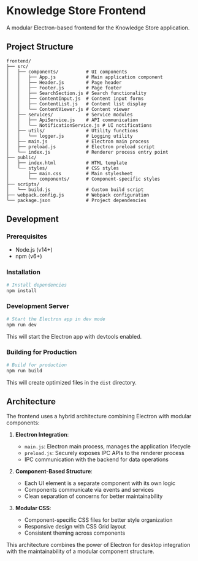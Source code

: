 # Knowledge Store Frontend

A modular Electron-based frontend for the Knowledge Store application.

## Project Structure

```
frontend/
├── src/
│   ├── components/          # UI components
│   │   ├── App.js           # Main application component
│   │   ├── Header.js        # Page header
│   │   ├── Footer.js        # Page footer
│   │   ├── SearchSection.js # Search functionality
│   │   ├── ContentInput.js  # Content input forms
│   │   ├── ContentList.js   # Content list display
│   │   └── ContentViewer.js # Content viewer
│   ├── services/            # Service modules
│   │   ├── ApiService.js    # API communication
│   │   └── NotificationService.js # UI notifications
│   ├── utils/               # Utility functions
│   │   └── logger.js        # Logging utility
│   ├── main.js              # Electron main process
│   ├── preload.js           # Electron preload script
│   └── index.js             # Renderer process entry point
├── public/
│   ├── index.html           # HTML template
│   └── styles/              # CSS styles
│       ├── main.css         # Main stylesheet
│       └── components/      # Component-specific styles
├── scripts/
│   └── build.js             # Custom build script
├── webpack.config.js        # Webpack configuration
└── package.json             # Project dependencies
```

## Development

### Prerequisites

- Node.js (v14+)
- npm (v6+)

### Installation

```bash
# Install dependencies
npm install
```

### Development Server

```bash
# Start the Electron app in dev mode
npm run dev
```

This will start the Electron app with devtools enabled.

### Building for Production

```bash
# Build for production
npm run build
```

This will create optimized files in the `dist` directory.

## Architecture

The frontend uses a hybrid architecture combining Electron with modular components:

1. **Electron Integration**:
   - `main.js`: Electron main process, manages the application lifecycle
   - `preload.js`: Securely exposes IPC APIs to the renderer process
   - IPC communication with the backend for data operations

2. **Component-Based Structure**:
   - Each UI element is a separate component with its own logic
   - Components communicate via events and services
   - Clean separation of concerns for better maintainability

3. **Modular CSS**:
   - Component-specific CSS files for better style organization
   - Responsive design with CSS Grid layout
   - Consistent theming across components

This architecture combines the power of Electron for desktop integration with the maintainability of a modular component structure. 